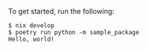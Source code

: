 To get started, run the following:

```
$ nix develop
$ poetry run python -m sample_package
Hello, world!
```
